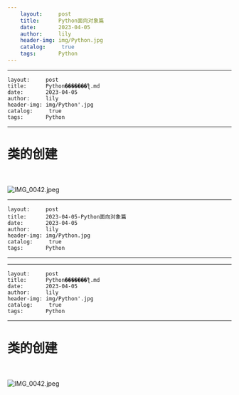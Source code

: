 ```yaml
---
    layout:     post
    title:      Python面向对象篇
    date:       2023-04-05
    author:     lily
    header-img: img/Python.jpg
    catalog: 	 true
    tags:       Python
---
```


---
    layout:     post
    title:      Python�������ƪ.md
    date:       2023-04-05
    author:     lily
    header-img: img/Python'.jpg
    catalog: 	 true
    tags:       Python
---



<a name="iIgPB"></a>
# 类的创建<br /><br />
![IMG_0042.jpeg](https://cdn.nlark.com/yuque/0/2022/jpeg/1238904/1661911697001-abe1253d-85e2-4f0c-b3a5-817e36b2cac1.jpeg#from=url&id=cytXi&name=IMG_0042.jpeg&originHeight=960&originWidth=1280&originalType=binary&ratio=1&rotation=0&showTitle=false&size=112314&status=done&style=none&title=)

---
    layout:     post
    title:      2023-04-05-Python面向对象篇
    date:       2023-04-05
    author:     lily
    header-img: img/Python.jpg
    catalog: 	 true
    tags:       Python
---

---
    layout:     post
    title:      Python�������ƪ.md
    date:       2023-04-05
    author:     lily
    header-img: img/Python'.jpg
    catalog: 	 true
    tags:       Python
---



<a name="iIgPB"></a>
# 类的创建<br /><br />
![IMG_0042.jpeg](https://cdn.nlark.com/yuque/0/2022/jpeg/1238904/1661911697001-abe1253d-85e2-4f0c-b3a5-817e36b2cac1.jpeg#from=url&id=cytXi&name=IMG_0042.jpeg&originHeight=960&originWidth=1280&originalType=binary&ratio=1&rotation=0&showTitle=false&size=112314&status=done&style=none&title=)

